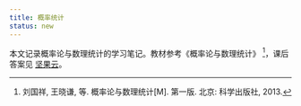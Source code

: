 ```yaml
---
title: 概率统计
status: new
---
```


本文记录概率论与数理统计的学习笔记。教材参考《概率论与数理统计》 [^nnu-book]，课后答案见 [坚果云](https://www.jianguoyun.com/p/DaM9XDQQo7-eDRjLnPYFIAA)。

[^nnu-book]: 刘国祥, 王晓谦, 等. 概率论与数理统计[M]. 第一版. 北京: 科学出版社, 2013.
